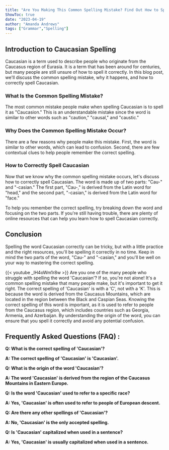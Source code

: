 ```yaml
---
title: "Are You Making This Common Spelling Mistake? Find Out How to Spell 'Caucasian'!"
ShowToc: true 
date: "2023-04-19"
author: "Amanda Andrews" 
tags: ["Grammar","Spelling"]
---
```

## Introduction to Caucasian Spelling

Caucasian is a term used to describe people who originate from the Caucasus region of Eurasia. It is a term that has been around for centuries, but many people are still unsure of how to spell it correctly. In this blog post, we'll discuss the common spelling mistake, why it happens, and how to correctly spell Caucasian.

### What Is the Common Spelling Mistake?

The most common mistake people make when spelling Caucasian is to spell it as "Caucasion." This is an understandable mistake since the word is similar to other words such as "caution," "causal," and "caustic."

### Why Does the Common Spelling Mistake Occur?

There are a few reasons why people make this mistake. First, the word is similar to other words, which can lead to confusion. Second, there are few contextual clues to help people remember the correct spelling.

### How to Correctly Spell Caucasian

Now that we know why the common spelling mistake occurs, let's discuss how to correctly spell Caucasian. The word is made up of two parts: "Cau-" and "-casian." The first part, "Cau-," is derived from the Latin word for "head," and the second part, "-casian," is derived from the Latin word for "face."

To help you remember the correct spelling, try breaking down the word and focusing on the two parts. If you're still having trouble, there are plenty of online resources that can help you learn how to spell Caucasian correctly.

## Conclusion

Spelling the word Caucasian correctly can be tricky, but with a little practice and the right resources, you'll be spelling it correctly in no time. Keep in mind the two parts of the word, "Cau-" and "-casian," and you'll be well on your way to mastering the correct spelling.

{{< youtube _lH4oWm1r8w >}} 
Are you one of the many people who struggle with spelling the word 'Caucasian'? If so, you're not alone! It's a common spelling mistake that many people make, but it's important to get it right. The correct spelling of 'Caucasian' is with a 'C', not with a 'K'. This is because the word is derived from the Caucasus Mountains, which are located in the region between the Black and Caspian Seas. Knowing the correct spelling of this word is important, as it is used to refer to people from the Caucasus region, which includes countries such as Georgia, Armenia, and Azerbaijan. By understanding the origin of the word, you can ensure that you spell it correctly and avoid any potential confusion.

## Frequently Asked Questions (FAQ) :
**Q: What is the correct spelling of 'Caucasian'?**

**A: The correct spelling of 'Caucasian' is 'Caucasian'.**

**Q: What is the origin of the word 'Caucasian'?**

**A: The word 'Caucasian' is derived from the region of the Caucasus Mountains in Eastern Europe.**

**Q: Is the word 'Caucasian' used to refer to a specific race?**

**A: Yes, 'Caucasian' is often used to refer to people of European descent.**

**Q: Are there any other spellings of 'Caucasian'?**

**A: No, 'Caucasian' is the only accepted spelling.**

**Q: Is 'Caucasian' capitalized when used in a sentence?**

**A: Yes, 'Caucasian' is usually capitalized when used in a sentence.**





